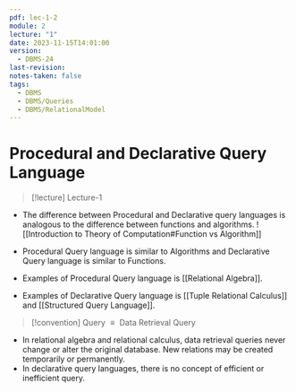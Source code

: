```yaml
---
pdf: lec-1-2
module: 2
lecture: "1"
date: 2023-11-15T14:01:00
version:
  - DBMS-24
last-revision: 
notes-taken: false
tags:
  - DBMS
  - DBMS/Queries
  - DBMS/RelationalModel
---
```

# Procedural and Declarative Query Language
> [!lecture] Lecture-1

- The difference between Procedural and Declarative query languages is analogous to the difference between functions and algorithms.
![[Introduction to Theory of Computation#Function vs Algorithm]]
- Procedural Query language is similar to Algorithms and Declarative Query language is similar to Functions.

- Examples of Procedural Query language is [[Relational Algebra]].
- Examples of Declarative Query language is [[Tuple Relational Calculus]] and [[Structured Query Language]].

> [!convention] 
> Query ${} \equiv {}$ Data Retrieval Query

- In relational algebra and relational calculus, data retrieval queries never change or alter the original database. New relations may be created temporarily or permanently.
- In declarative query languages, there is no concept of efficient or inefficient query.